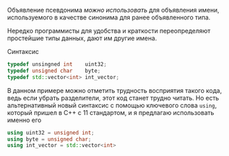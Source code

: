 Объявление псевдонима _можно использовать_ для объявления имени, используемого в качестве синонима для ранее объявленного типа.

Нередко программисты для удобства и краткости переопределяют простейшие типы данных, дают им другие имена.

Синтаксис
```c++
typedef unsingned int    uint32;  
typedef unsigned char    byte;
typedef std::vector<int> int_vector;
```
В данном примере можно отметить трудность восприятия такого кода, ведь если убрать разделители, этот код станет трудно читать. 
Но  есть альтернативный новый синтаксис с помощью ключевого слова `using`, который пришел в С++ с 11 стандартом, и я предлагаю использовать именно его
```c++
using uint32 = unsigned int;
using byte = unsigned char;
using int_vector = std::vector<int>
```